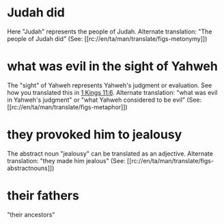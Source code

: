 # Judah did

Here "Judah" represents the people of Judah. Alternate translation: "The people of Judah did" (See: [[rc://en/ta/man/translate/figs-metonymy]])

# what was evil in the sight of Yahweh

The "sight" of Yahweh represents Yahweh's judgment or evaluation. See how you translated this in [1 Kings 11:6](../11/06.md). Alternate translation: "what was evil in Yahweh's judgment" or "what Yahweh considered to be evil" (See: [[rc://en/ta/man/translate/figs-metaphor]])

# they provoked him to jealousy

The abstract noun "jealousy" can be translated as an adjective. Alternate translation: "they made him jealous" (See: [[rc://en/ta/man/translate/figs-abstractnouns]])

# their fathers

"their ancestors"

